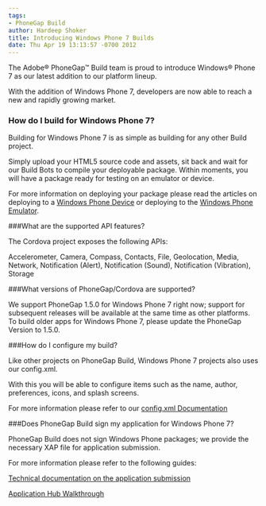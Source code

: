```yaml
---
tags:
- PhoneGap Build
author: Hardeep Shoker
title: Introducing Windows Phone 7 Builds
date: Thu Apr 19 13:13:57 -0700 2012
---
```

The Adobe® PhoneGap™ Build team is proud to introduce Windows® Phone 7 as our latest addition to our platform lineup.

With the addition of Windows Phone 7, developers are now able to reach a new and rapidly growing market.

<!-- end-slug -->

### How do I build for Windows Phone 7?

Building for Windows Phone 7 is as simple as building for any other Build project. 

Simply upload your HTML5 source code and assets, sit back and wait for our Build Bots to compile your deployable package. Within moments, you will have a package ready for testing on an emulator or device.

For more information on deploying your package please read the articles on deploying to a [Windows Phone Device](http://msdn.microsoft.com/en-us/library/gg588378%28v=VS.92%29.aspx) or deploying to the [Windows Phone Emulator](http://msdn.microsoft.com/en-us/library/ff402563%28v=vs.92%29.aspx).

###What are the supported API features?

The Cordova project exposes the following APIs:

Accelerometer, Camera, Compass, Contacts, File, Geolocation, Media, Network, Notification (Alert), Notification (Sound), Notification (Vibration), Storage

###What versions of PhoneGap/Cordova are supported?

We support PhoneGap 1.5.0 for Windows Phone 7 right now; support for subsequent releases will be available at the same time as other platforms. To build older apps for Windows Phone 7, please update the PhoneGap Version to 1.5.0.

###How do I configure my build?

Like other projects on PhoneGap Build, Windows Phone 7 projects also uses our config.xml.

With this you will be able to configure items such as the name, author, preferences, icons, and splash screens.

For more information please refer to our [config.xml Documentation](https://build.phonegap.com/docs/config-xml)

###Does PhoneGap Build sign my application for Windows Phone 7?

PhoneGap Build does not sign Windows Phone packages; we provide the necessary XAP file for application submission.

For more information please refer to the following guides:

[Technical documentation on the application submission](http://msdn.microsoft.com/en-us/library/ff941089%28v=vs.92%29.aspx)

[Application Hub Walkthrough](http://create.msdn.com/en-US/home/about/app_submission_walkthrough_upload)
